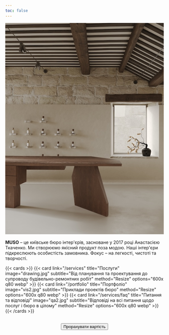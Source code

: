 ```yaml
---
toc: false
---
```


[![muso](grasse2.jpg)](/portfolio/grasse)

**MUSO** – це київське бюро інтер'єрів, засноване у 2017 році Анастасією Ткаченко. Ми створюємо якісний продукт поза модою. Наші інтер'єри підкреслюють особистість замовника. Фокус – на легкості, чистоті та творчості.

{{< cards >}}
  {{< card link="/services" title="Послуги" image="drawing.jpg" subtitle="Від планування та проектування до супроводу будівельно-ремонтних робіт" method="Resize" options="600x q80 webp" >}}
  {{< card link="/portfolio" title="Портфоліо" image="vis2.jpg" subtitle="Приклади проектів бюро" method="Resize" options="600x q80 webp" >}}
  {{< card link="/services/faq" title="Питання та відповіді" image="qa2.jpg" subtitle="Відповіді на всі питання щодо послуг і бюро в цілому" method="Resize" options="600x q80 webp" >}}
{{< /cards >}}
<br></br>
<center><a href=https://forms.gle/j7dEVhp2pfNFqMLs6><button type="submit" name="add" class="btn--fill w-full" data-text="Add to Cart">Прорахувати вартість</button></a></center>
<br></br>